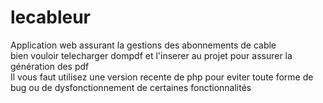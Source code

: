 # lecableur
Application web assurant la gestions des abonnements de cable <br>
bien vouloir telecharger dompdf et l'inserer au projet pour assurer la génération des pdf <br>
Il vous faut utilisez une version recente de php pour eviter toute forme de bug ou de dysfonctionnement de certaines fonctionnalités
